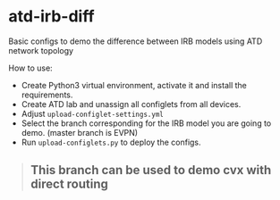 # atd-irb-diff

Basic configs to demo the difference between IRB models using ATD network topology

How to use:

- Create Python3 virtual environment, activate it and install the requirements.
- Create ATD lab and unassign all configlets from all devices.
- Adjust `upload-configlet-settings.yml`
- Select the branch corresponding for the IRB model you are going to demo. (master branch is EVPN)
- Run `upload-configlets.py` to deploy the configs.

> ## This branch can be used to demo cvx with direct routing
